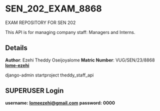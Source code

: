 # SEN_202_EXAM_8868
EXAM REPOSITORY FOR SEN 202
 
This API is for managing company staff: Managers and Interns.
 
## Details
**Author**: Ezehi Theddy Oseijoyalome
**Matric Number**: VUG/SEN/23/8868  
[**lome-ezehi**](https://github.com/lome-ezehi)

django-admin startproject theddy_staff_api

## SUPERUSER Login
**username:** **lomeezehi@gmail.com**
**password:** **0000**
